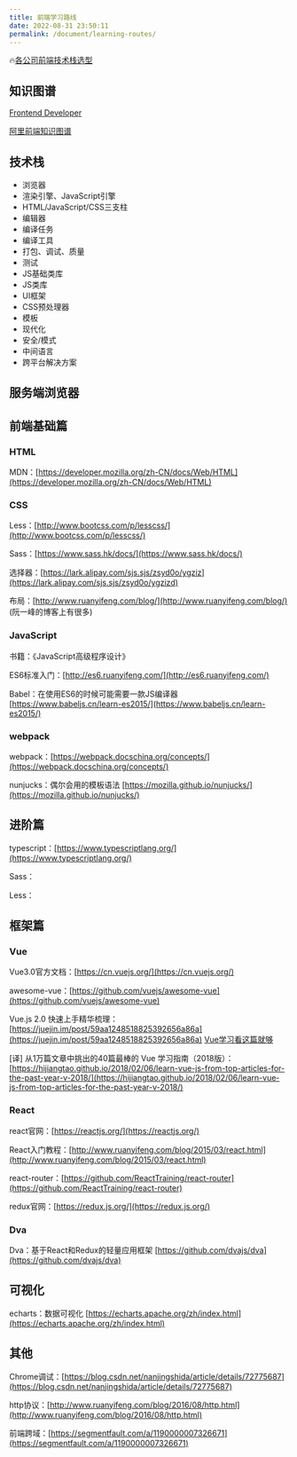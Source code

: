 ```yaml
---
title: 前端学习路线
date: 2022-08-31 23:50:11
permalink: /document/learning-routes/
---
```

🔥[各公司前端技术栈选型](https://www.yuque.com/zaotalk/team/st#6edd)

## 知识图谱

[Frontend Developer](https://roadmap.sh/frontend)

[阿里前端知识图谱](https://f2e.tech/?spm=a21iq3.home.0.0.26e92764DKjUXp)

## 技术栈

- 浏览器
- 渲染引擎、JavaScript引擎
- HTML/JavaScript/CSS三支柱
- 编辑器
- 编译任务
- 编译工具
- 打包、调试、质量
- 测试
- JS基础类库
- JS类库
- UI框架
- CSS预处理器
- 模板
- 现代化
- 安全/模式
- 中间语言
- 跨平台解决方案

## 服务端浏览器

## 前端基础篇

### HTML

 MDN：[https://developer.mozilla.org/zh-CN/docs/Web/HTML](https://developer.mozilla.org/zh-CN/docs/Web/HTML)

### CSS

Less：[http://www.bootcss.com/p/lesscss/](http://www.bootcss.com/p/lesscss/)

Sass：[https://www.sass.hk/docs/](https://www.sass.hk/docs/)

选择器：[https://lark.alipay.com/sjs.sjs/zsyd0o/ygziz](https://lark.alipay.com/sjs.sjs/zsyd0o/ygzizd)

布局：[http://www.ruanyifeng.com/blog/](http://www.ruanyifeng.com/blog/) (阮一峰的博客上有很多)

### JavaScript

书籍：《JavaScript高级程序设计》

ES6标准入门：[http://es6.ruanyifeng.com/](http://es6.ruanyifeng.com/)

Babel：在使用ES6的时候可能需要一款JS编译器 [https://www.babeljs.cn/learn-es2015/](https://www.babeljs.cn/learn-es2015/)

### webpack

webpack：[https://webpack.docschina.org/concepts/](https://webpack.docschina.org/concepts/)

nunjucks：偶尔会用的模板语法 [https://mozilla.github.io/nunjucks/](https://mozilla.github.io/nunjucks/)

## 进阶篇

typescript：[https://www.typescriptlang.org/](https://www.typescriptlang.org/)

Sass：

Less：

## 框架篇

### Vue

Vue3.0官方文档：[https://cn.vuejs.org/](https://cn.vuejs.org/)

awesome-vue：[https://github.com/vuejs/awesome-vue](https://github.com/vuejs/awesome-vue)

Vue.js 2.0 快速上手精华梳理：[https://juejin.im/post/59aa1248518825392656a86a](https://juejin.im/post/59aa1248518825392656a86a)
[Vue学习看这篇就够](https://juejin.im/entry/5a54b747518825734216c3df)

[译\] 从1万篇文章中挑出的40篇最棒的 Vue 学习指南（2018版）：[https://hijiangtao.github.io/2018/02/06/learn-vue-js-from-top-articles-for-the-past-year-v-2018/](https://hijiangtao.github.io/2018/02/06/learn-vue-js-from-top-articles-for-the-past-year-v-2018/)

### React

react官网：[https://reactjs.org/](https://reactjs.org/)

React入门教程：[http://www.ruanyifeng.com/blog/2015/03/react.html](http://www.ruanyifeng.com/blog/2015/03/react.html)

react-router：[https://github.com/ReactTraining/react-router](https://github.com/ReactTraining/react-router)

redux官网：[https://redux.js.org/](https://redux.js.org/)

### Dva

Dva：基于React和Redux的轻量应用框架 [https://github.com/dvajs/dva](https://github.com/dvajs/dva)

## 可视化

echarts：数据可视化  [https://echarts.apache.org/zh/index.html](https://echarts.apache.org/zh/index.html)

## 其他

Chrome调试：[https://blog.csdn.net/nanjingshida/article/details/72775687](https://blog.csdn.net/nanjingshida/article/details/72775687)

http协议：[http://www.ruanyifeng.com/blog/2016/08/http.html](http://www.ruanyifeng.com/blog/2016/08/http.html)

前端跨域：[https://segmentfault.com/a/1190000007326671](https://segmentfault.com/a/1190000007326671)
